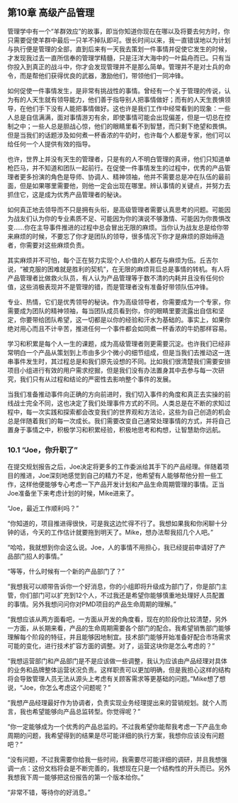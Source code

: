 ## 第10章 高级产品管理

管理学中有一个“羊群效应”的故事，即当你知道你现在在哪以及将要去何方时，你只需要促使羊群中最后一只羊不掉队即可。很长时间以来，我一直错误地以为计划与执行便是管理的全部，直到后来有一天我去策划一件事情并促使它发生的时候，才发现我过去一直所信奉的管理学精髓，只是汪洋大海中的一叶扁舟而已。只有当你投入到真正的战斗中，你才会发现管理并不是那么简单。管理并不是对士兵的命令，而是帮他们获得优良的武器，激励他们，带领他们一同冲锋。

如何促使一件事情发生，是非常有挑战性的事情。曾经有一个关于管理的传说，认为有的人天生就有领导能力，他们善于指导别人把事情做好；而有的人天生畏惧领导，在他们手下没有人能把事情做好。这也许是我们工作中经常看到的现象：一些人总是自信满满，面对事情游刃有余，即使事情可能会出现偏差，但是一切总在控制之中；一些人总是胆战心惊，他们的眼睛里看不到智慧，而只剩下绝望和畏惧。但是当我们的话题涉及如何煮一杯香浓的牛奶时，也许每个人都是专家，他们可以给任何一个人提供有效的指导。

也许，世界上并没有天生的管理者，只是有的人不明白管理的真谛，他们只知道单枪匹马，并不知道和团队一起前行。在促使一件事情发生的过程中，优秀的产品管理者更多扮演的角色是导师、协调人、精神领袖，他并不需要总是冲在队伍的最前面，但是如果哪里需要他，则他一定会出现在哪里。辨认事情的关键点，并努力去抓住它，这是成为优秀产品管理者的秘诀。

如何真正地去领导而不只是拥有头衔，是高级管理者需要认真思考的问题。可能因为战友们认为你的专业素质不足、可能因为你的演说不够激情、可能因为你畏惧改变……你在主导事件推进的过程中总会冒出无限的麻烦。当你认为战友总是给你带来麻烦的时候，不要忘了你才是团队的领导，很多情况下你才是麻烦的原始缔造者，你需要对这些麻烦负责。

其实麻烦并不可怕，每个正在努力实现个人价值的人都在与麻烦为伍。丘吉尔说，“被克服的困难就是胜利的契机”，在无限的麻烦背后总是事情的转机。有人将产品管理者比做救火队员，有人认为产品管理等于数不清的内耗并且没有任何价值，这些消极表现并不是管理的错，而是管理者没有准备好带领队伍冲锋。

专业、热情，它们是优秀领导的秘诀。作为高级领导者，你需要成为一个专家，你需要成为团队的精神领袖，每当团队成员看到你，你的眼睛里要流露出自信和坚定，你要带给团队希望，这一切都是以你的经验和汗水为基础的。事实上，如果你绝对用心而且不计辛苦，推进任何一个事件都会如同煮一杯香浓的牛奶那样容易。

学习和积累是每个人一生的课题，成为高级管理者则更需要沉淀。也许我们已经非常明白一个产品从策划到上市由多少个微小的细节组成，但是当我们去推动这一连串事件发生时，其过程总是和我们原先设想的不同。比如我们很清楚我们需要安排项目小组进行有效的用户需求挖掘，但是我们没有办法置身其中去参与每一次研究，我们只有从过程和结论的严密性去影响整个事件的发展。

当我们准备推动事件向正确的方向前进时，我们切入事件的角度和真正去实操的前线战士完全不同，这也决定了我们处理事件方式的不同。人类总是在不断的求知过程中，每一次实践和探索都会改变我们的世界观和方法论，这些为自己创造的机会总是伴随着我们的每一次成长。我们需要改变自己通常处理事情的方式，并将自己置身于事情之中，积极学习和积累经验，积极地思考和构想，让智慧助你远航。

### 10.1 “Joe，你升职了”

在提交规划报告之后，Joe决定将更多的工作委派给其手下的产品经理。伴随着项目的推进，Joe深刻地感觉到自己的精力不足，他希望有人能够帮他分担一些工作，这样他便能够专心考虑一下产品开发计划和产品生命周期管理的事情。正当Joe准备坐下来考虑计划的时候，Mike进来了。

“Joe，最近工作顺利吗？”

“你知道的，项目推进得很快，可是我这边忙得不行了。我想如果我和你闲聊十分钟的话，今天的工作估计就要拖到明天了。Mike，想办法帮我招几个人吧。”

“哈哈，我就想到你会这么说。Joe，人的事情不用担心，我已经提前申请好了产品部门招人的事情。”

“等等，什么时候有一个新的产品部门了？”

“我想我可以顺带告诉你一个好消息，你的小组即将升级成为部门了，你是部门主管，你们部门可以扩充到12个人，不过我还是希望你能够慎重地处理好人员配置的事情。另外我想问问你对PMD项目的产品生命周期的理解。”

“我想应该从两方面看吧，一方面从开发的角度看，现在的阶段你比较清楚，另外一方面，从长期来看，产品的生命周期需要各个部门的配合。我希望销售部门能够理解每个阶段的特征，并且能够因地制宜。技术部门能够开始准备好配合市场需求可能的变化，进行技术扩容方面的调整。对了，运营这块你是怎么考虑的？”

“我想运营部门和产品部门是不是应该做一些调整，我认为应该由产品经理对具体的业务和品牌整体运营状况负责。这样职责可以更加明确，但是我担心这样的结构将会导致管理人员无法从源头上考虑有关顾客需求等更基础的问题。”Mike想了想说，“Joe，你怎么考虑这个问题呢？”

“我想产品经理最好作为协调者，负责实现业务经理提出来的营销规划。就个人而言，我也希望能够向产品总监转型。你觉得呢？”

“你一定能够成为一个优秀的产品总监的。不过我希望你能帮我考虑一下产品生命周期的问题，我希望得到的结果是尽可能详细的执行方案，我想你应该没有问题吧？”

“没有问题，不过我需要你给我一些时间，我需要尽可能详细的调研，并且我想强调一点：这份文档将会是不断完善的，我想现在只是一个结构性的开头而已。另外我想我下周一能够把这份报告的第一个版本给你。”

“非常不错，等待你的好消息。”
